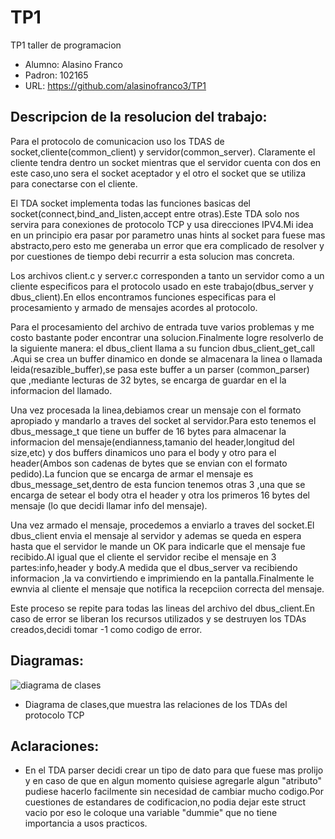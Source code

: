 # TP1
TP1 taller de programacion

* Alumno: Alasino Franco
* Padron: 102165
* URL: https://github.com/alasinofranco3/TP1

## Descripcion de la resolucion del trabajo:
Para el protocolo de comunicacion uso los TDAS de socket,cliente(common_client) y servidor(common_server).
Claramente el cliente tendra dentro un socket mientras que el servidor cuenta con dos en este caso,uno sera el socket aceptador y el otro el socket que se utiliza para conectarse con el cliente.

El TDA socket implementa todas las funciones basicas del socket(connect,bind_and_listen,accept entre otras).Este TDA solo nos servira para conexiones de protocolo TCP y usa direcciones IPV4.Mi idea en un principio era pasar por parametro unas hints al socket para fuese mas abstracto,pero esto me generaba un error que era complicado de resolver y por cuestiones de tiempo debi recurrir a esta solucion mas concreta.

Los archivos client.c y server.c corresponden a tanto un servidor como a un cliente especificos para el protocolo usado en este trabajo(dbus_server y dbus_client).En ellos encontramos funciones especificas para el procesamiento y armado de mensajes acordes al protocolo.

Para el procesamiento del archivo de entrada tuve varios problemas y me costo bastante poder encontrar una solucion.Finalmente logre resolverlo de la siguiente manera: el dbus_client llama a su funcion dbus_client_get_call .Aqui se crea un buffer dinamico en donde se almacenara la linea o llamada leida(resazible_buffer),se pasa este buffer a un parser (common_parser) que ,mediante lecturas de 32 bytes, se encarga de guardar  en el la informacion del llamado. 

Una vez procesada la linea,debiamos crear un mensaje con el formato apropiado y mandarlo a traves del socket al servidor.Para esto tenemos el dbus_message_t que tiene un buffer de 16 bytes para almacenar la informacion del mensaje(endianness,tamanio del header,longitud del size,etc) y dos buffers dinamicos uno para el body y otro para el header(Ambos son cadenas de bytes que se envian con el formato pedido).La funcion que se encarga de armar el mensaje es dbus_message_set,dentro de esta funcion tenemos otras 3 ,una que se encarga de setear el body otra el header y otra los primeros 16 bytes del mensaje (lo que decidi llamar info del mensaje).

Una vez armado el mensaje, procedemos a enviarlo a traves del socket.El dbus_client envia el mensaje al servidor y ademas se queda en espera hasta que el servidor le mande un OK para indicarle que el mensaje fue recibido.Al igual que el cliente el servidor recibe el mensaje en 3 partes:info,header y body.A medida que el dbus_server va recibiendo informacion ,la va convirtiendo e imprimiendo en la pantalla.Finalmente le ewnvia al cliente el mensaje  que notifica la recepciion correcta del mensaje.

Este proceso se repite para todas las lineas del archivo del dbus_client.En caso de error se liberan los recursos utilizados y se destruyen los TDAs creados,decidi tomar -1 como codigo de error.

## Diagramas:
![diagrama de clases](/home/franco/Descargas/diagrama_clases_tp1.png)
* Diagrama de clases,que muestra las relaciones de los TDAs del protocolo TCP

## Aclaraciones:

* En el TDA parser decidi crear un tipo de dato para que fuese mas prolijo y en caso de que en algun momento quisiese agregarle algun "atributo" pudiese hacerlo facilmente sin necesidad de cambiar mucho codigo.Por cuestiones de estandares de codificacion,no podia dejar este struct vacio por eso le coloque una variable "dummie" que no tiene importancia a usos practicos.
